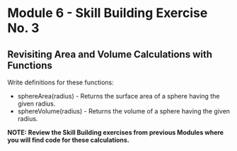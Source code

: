 # Module 6 - Skill Building Exercise No. 3

## Revisiting Area and Volume Calculations with Functions

Write definitions for these functions:

- sphereArea(radius) - Returns the surface area of a sphere having the
given radius.
- sphereVolume(radius) - Returns the volume of a sphere having the given
radius.

**NOTE: Review the Skill Building exercises from previous Modules where you will find code for these calculations.**
